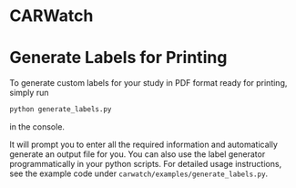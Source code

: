 # CARWatch

# Generate Labels for Printing

To generate custom labels for your study in PDF format ready for printing, simply run

```bash
python generate_labels.py
```
in the console.

It will prompt you to enter all the required information and automatically generate an output file for you.
You can also use the label generator programmatically in your python scripts. For detailed usage instructions, 
see the example code under `carwatch/examples/generate_labels.py`.
